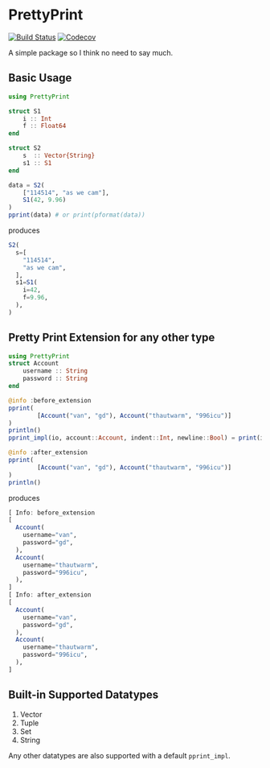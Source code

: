 # PrettyPrint

[![Build Status](https://travis-ci.com/thautwarm/PrettyPrint.jl.svg?branch=master)](https://travis-ci.com/thautwarm/PrettyPrint.jl)
[![Codecov](https://codecov.io/gh/thautwarm/PrettyPrint.jl/branch/master/graph/badge.svg)](https://codecov.io/gh/thautwarm/PrettyPrint.jl)

A simple package so I think no need to say much.

## Basic Usage
```julia
using PrettyPrint

struct S1
    i :: Int
    f :: Float64
end

struct S2
    s  :: Vector{String}
    s1 :: S1
end

data = S2(
    ["114514", "as we cam"],
    S1(42, 9.96)
)
pprint(data) # or print(pformat(data))
```

produces

```julia
S2(
  s=[
    "114514",
    "as we cam",
  ],
  s1=S1(
    i=42,
    f=9.96,
  ),
)
```

## Pretty Print Extension for any other type

```julia
using PrettyPrint
struct Account
    username :: String
    password :: String
end

@info :before_extension
pprint(
        [Account("van", "gd"), Account("thautwarm", "996icu")]
)
println()
pprint_impl(io, account::Account, indent::Int, newline::Bool) = print(io, "Account($(account.username))")

@info :after_extension
pprint(
        [Account("van", "gd"), Account("thautwarm", "996icu")]
)
println()
```

produces

```julia
[ Info: before_extension
[
  Account(
    username="van",
    password="gd",
  ),
  Account(
    username="thautwarm",
    password="996icu",
  ),
]
[ Info: after_extension
[
  Account(
    username="van",
    password="gd",
  ),
  Account(
    username="thautwarm",
    password="996icu",
  ),
]
```

## Built-in Supported Datatypes

1. Vector
2. Tuple
3. Set
4. String

Any other datatypes are also supported with a default `pprint_impl`.